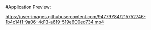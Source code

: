 #Application Preview:



https://user-images.githubusercontent.com/94779784/215752746-1b4c14f1-9a06-4d13-a619-519e600ed734.mp4

